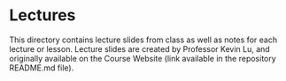 # Lectures
This directory contains lecture slides from class as well as notes for each lecture or lesson.
Lecture slides are created by Professor Kevin Lu, and originally available on the Course Website (link available in the repository README.md file).
